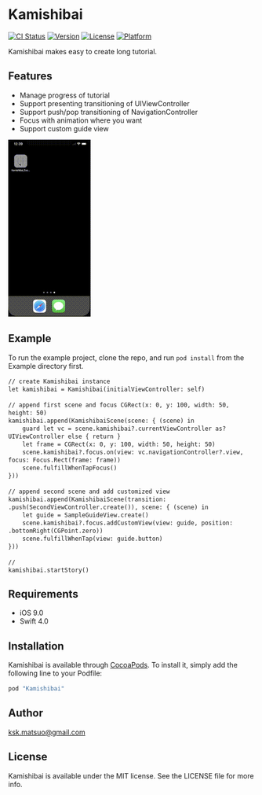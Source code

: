 # Kamishibai

[![CI Status](http://img.shields.io/travis/ksk.matsuo@gmail.com/Kamishibai.svg?style=flat)](https://travis-ci.org/ksk.matsuo@gmail.com/Kamishibai)
[![Version](https://img.shields.io/cocoapods/v/Kamishibai.svg?style=flat)](http://cocoapods.org/pods/Kamishibai)
[![License](https://img.shields.io/cocoapods/l/Kamishibai.svg?style=flat)](http://cocoapods.org/pods/Kamishibai)
[![Platform](https://img.shields.io/cocoapods/p/Kamishibai.svg?style=flat)](http://cocoapods.org/pods/Kamishibai)

Kamishibai makes easy to create long tutorial.

## Features
- Manage progress of tutorial
- Support presenting transitioning of UIViewController
- Support push/pop transitioning of NavigationController
- Focus with animation where you want
- Support custom guide view

![sample](Screenshots/Kamishibai1.gif)

## Example

To run the example project, clone the repo, and run `pod install` from the Example directory first.

```
// create Kamishibai instance
let kamishibai = Kamishibai(initialViewController: self)

// append first scene and focus CGRect(x: 0, y: 100, width: 50, height: 50)
kamishibai.append(KamishibaiScene(scene: { (scene) in
    guard let vc = scene.kamishibai?.currentViewController as? UIViewController else { return }
    let frame = CGRect(x: 0, y: 100, width: 50, height: 50)
    scene.kamishibai?.focus.on(view: vc.navigationController?.view, focus: Focus.Rect(frame: frame))
    scene.fulfillWhenTapFocus()
}))

// append second scene and add customized view
kamishibai.append(KamishibaiScene(transition: .push(SecondViewController.create()), scene: { (scene) in
    let guide = SampleGuideView.create()
    scene.kamishibai?.focus.addCustomView(view: guide, position: .bottomRight(CGPoint.zero))
    scene.fulfillWhenTap(view: guide.button)
}))

// 
kamishibai.startStory()
```

## Requirements
- iOS 9.0
- Swift 4.0

## Installation

Kamishibai is available through [CocoaPods](http://cocoapods.org). To install
it, simply add the following line to your Podfile:

```ruby
pod "Kamishibai"
```

## Author

ksk.matsuo@gmail.com

## License

Kamishibai is available under the MIT license. See the LICENSE file for more info.
